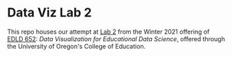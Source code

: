 # Data Viz Lab 2
This repo houses our attempt at [Lab 2](https://dataviz-2021.netlify.app/assignments/#final-project/) from the Winter 2021 offering of [EDLD 652](https://dataviz-2021.netlify.app): *Data Visualization for Educational Data Science*, offered through the University of Oregon's College of Education.
